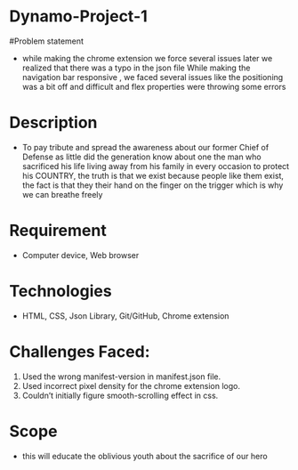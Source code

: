 # Dynamo-Project-1
#Problem statement 
- while making the chrome extension we force several issues later we realized that there was a typo in the json file 
While making the navigation bar responsive , we faced several issues like the positioning was a bit off and difficult and flex properties were throwing some errors  

# Description 
- To pay tribute and spread the awareness about our former Chief of Defense as little did the generation know about one the man who sacrificed his life living away from his family in every occasion to protect his COUNTRY, the truth is that we exist because people like them exist, the fact is that they their hand on the finger on the trigger which  is why we can breathe freely  


# Requirement 
- Computer device, Web browser 

# Technologies 
- HTML, CSS, Json Library, Git/GitHub, Chrome extension

# Challenges Faced:

1)	Used the wrong manifest-version in manifest.json file.
2)	Used incorrect pixel density for the chrome extension logo.
3)	Couldn’t initially figure smooth-scrolling effect in css.

# Scope 
- this will educate the oblivious youth about the sacrifice of our hero 
